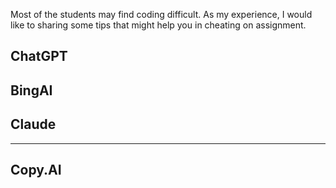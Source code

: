 Most of the students may find coding difficult. As my experience, I would like to sharing some tips that might help you in cheating on assignment.

## ChatGPT

## BingAI

## Claude

---

## Copy.AI